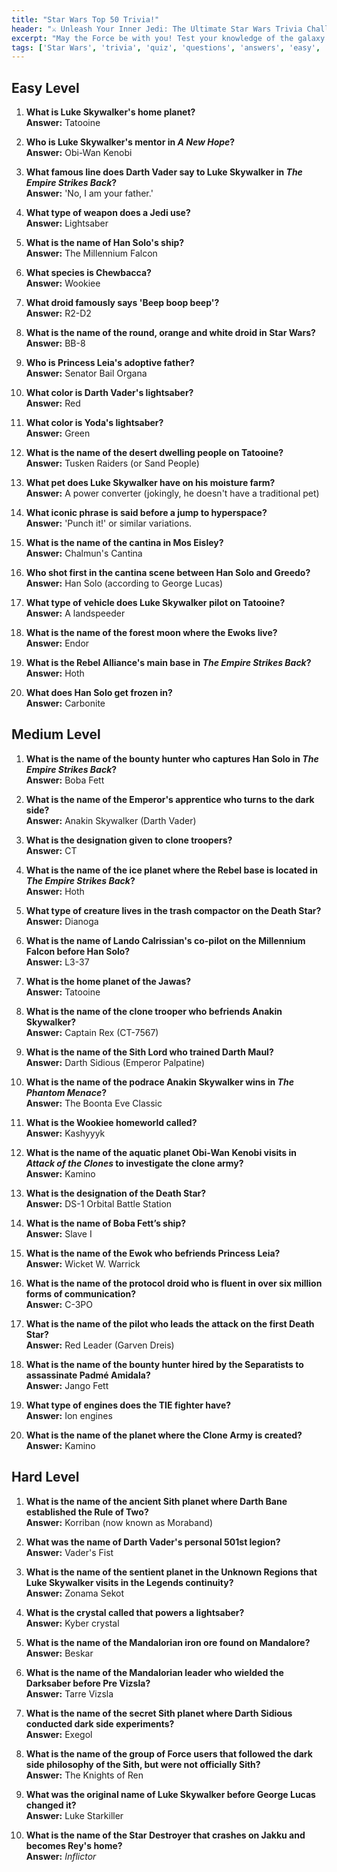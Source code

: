 ```yaml
---
title: "Star Wars Top 50 Trivia!"
header: "⚔️ Unleash Your Inner Jedi: The Ultimate Star Wars Trivia Challenge"
excerpt: "May the Force be with you! Test your knowledge of the galaxy far, far away with our ultimate Star Wars trivia challenge covering all eras of the saga."
tags: ['Star Wars', 'trivia', 'quiz', 'questions', 'answers', 'easy', 'medium', 'hard', 'Jedi', 'Sith', 'Skywalker', 'Millennium Falcon', 'lightsaber']
---
```


## Easy Level

1. **What is Luke Skywalker's home planet?**  
   **Answer:** Tatooine

2. **Who is Luke Skywalker's mentor in *A New Hope*?**  
   **Answer:** Obi-Wan Kenobi

3. **What famous line does Darth Vader say to Luke Skywalker in *The Empire Strikes Back*?**  
   **Answer:** 'No, I am your father.'

4. **What type of weapon does a Jedi use?**  
   **Answer:** Lightsaber

5. **What is the name of Han Solo's ship?**  
   **Answer:** The Millennium Falcon

6. **What species is Chewbacca?**  
   **Answer:** Wookiee

7. **What droid famously says 'Beep boop beep'?**  
   **Answer:** R2-D2

8. **What is the name of the round, orange and white droid in Star Wars?**  
   **Answer:** BB-8

9. **Who is Princess Leia's adoptive father?**  
   **Answer:** Senator Bail Organa

10. **What color is Darth Vader's lightsaber?**  
   **Answer:** Red

11. **What color is Yoda's lightsaber?**  
   **Answer:** Green

12. **What is the name of the desert dwelling people on Tatooine?**  
   **Answer:** Tusken Raiders (or Sand People)

13. **What pet does Luke Skywalker have on his moisture farm?**  
   **Answer:** A power converter (jokingly, he doesn't have a traditional pet)

14. **What iconic phrase is said before a jump to hyperspace?**  
   **Answer:** 'Punch it!' or similar variations.

15. **What is the name of the cantina in Mos Eisley?**  
   **Answer:** Chalmun's Cantina

16. **Who shot first in the cantina scene between Han Solo and Greedo?**  
   **Answer:** Han Solo (according to George Lucas)

17. **What type of vehicle does Luke Skywalker pilot on Tatooine?**  
   **Answer:** A landspeeder

18. **What is the name of the forest moon where the Ewoks live?**  
   **Answer:** Endor

19. **What is the Rebel Alliance's main base in *The Empire Strikes Back*?**  
   **Answer:** Hoth

20. **What does Han Solo get frozen in?**  
   **Answer:** Carbonite

## Medium Level

1. **What is the name of the bounty hunter who captures Han Solo in *The Empire Strikes Back*?**  
   **Answer:** Boba Fett

2. **What is the name of the Emperor's apprentice who turns to the dark side?**  
   **Answer:** Anakin Skywalker (Darth Vader)

3. **What is the designation given to clone troopers?**  
   **Answer:** CT

4. **What is the name of the ice planet where the Rebel base is located in *The Empire Strikes Back*?**  
   **Answer:** Hoth

5. **What type of creature lives in the trash compactor on the Death Star?**  
   **Answer:** Dianoga

6. **What is the name of Lando Calrissian's co-pilot on the Millennium Falcon before Han Solo?**  
   **Answer:** L3-37

7. **What is the home planet of the Jawas?**  
   **Answer:** Tatooine

8. **What is the name of the clone trooper who befriends Anakin Skywalker?**  
   **Answer:** Captain Rex (CT-7567)

9. **What is the name of the Sith Lord who trained Darth Maul?**  
   **Answer:** Darth Sidious (Emperor Palpatine)

10. **What is the name of the podrace Anakin Skywalker wins in *The Phantom Menace*?**  
   **Answer:** The Boonta Eve Classic

11. **What is the Wookiee homeworld called?**  
   **Answer:** Kashyyyk

12. **What is the name of the aquatic planet Obi-Wan Kenobi visits in *Attack of the Clones* to investigate the clone army?**  
   **Answer:** Kamino

13. **What is the designation of the Death Star?**  
   **Answer:** DS-1 Orbital Battle Station

14. **What is the name of Boba Fett’s ship?**  
   **Answer:** Slave I

15. **What is the name of the Ewok who befriends Princess Leia?**  
   **Answer:** Wicket W. Warrick

16. **What is the name of the protocol droid who is fluent in over six million forms of communication?**  
   **Answer:** C-3PO

17. **What is the name of the pilot who leads the attack on the first Death Star?**  
   **Answer:** Red Leader (Garven Dreis)

18. **What is the name of the bounty hunter hired by the Separatists to assassinate Padmé Amidala?**  
   **Answer:** Jango Fett

19. **What type of engines does the TIE fighter have?**  
   **Answer:** Ion engines

20. **What is the name of the planet where the Clone Army is created?**  
   **Answer:** Kamino

## Hard Level

1. **What is the name of the ancient Sith planet where Darth Bane established the Rule of Two?**  
   **Answer:** Korriban (now known as Moraband)

2. **What was the name of Darth Vader's personal 501st legion?**  
   **Answer:** Vader's Fist

3. **What is the name of the sentient planet in the Unknown Regions that Luke Skywalker visits in the Legends continuity?**  
   **Answer:** Zonama Sekot

4. **What is the crystal called that powers a lightsaber?**  
   **Answer:** Kyber crystal

5. **What is the name of the Mandalorian iron ore found on Mandalore?**  
   **Answer:** Beskar

6. **What is the name of the Mandalorian leader who wielded the Darksaber before Pre Vizsla?**  
   **Answer:** Tarre Vizsla

7. **What is the name of the secret Sith planet where Darth Sidious conducted dark side experiments?**  
   **Answer:** Exegol

8. **What is the name of the group of Force users that followed the dark side philosophy of the Sith, but were not officially Sith?**  
   **Answer:** The Knights of Ren

9. **What was the original name of Luke Skywalker before George Lucas changed it?**  
   **Answer:** Luke Starkiller

10. **What is the name of the Star Destroyer that crashes on Jakku and becomes Rey's home?**  
   **Answer:** *Inflictor*

